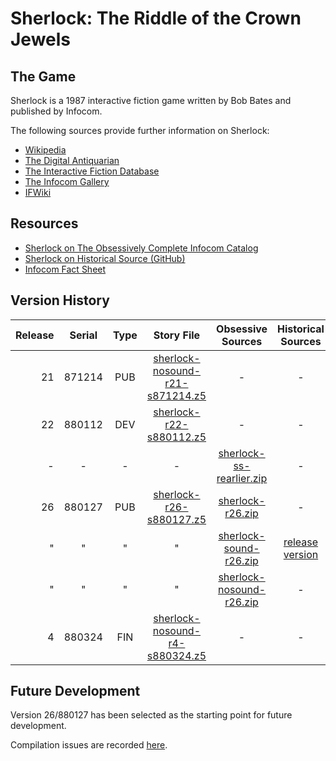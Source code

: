 # Sherlock: The Riddle of the Crown Jewels

## The Game

Sherlock is a 1987 interactive fiction game written by Bob Bates and published by Infocom.

The following sources provide further information on Sherlock:

* [Wikipedia](https://en.wikipedia.org/wiki/Sherlock:_The_Riddle_of_the_Crown_Jewels)
* [The Digital Antiquarian](https://www.filfre.net/2016/04/sherlock-the-riddle-of-the-crown-jewels/)
* [The Interactive Fiction Database](https://ifdb.tads.org/viewgame?id=j8lmspy4iz73mx26)
* [The Infocom Gallery](https://gallery.guetech.org/sherlock/sherlock.html)
* [IFWiki](http://www.ifwiki.org/index.php/Sherlock:_The_Riddle_of_the_Crown_Jewels)

## Resources

* [Sherlock on The Obsessively Complete Infocom Catalog](https://eblong.com/infocom/#sherlock)
* [Sherlock on Historical Source (GitHub)](https://github.com/historicalsource/sherlock)
* [Infocom Fact Sheet](http://pdd.if-legends.org/infocom/fact-sheet.txt)

## Version History

| Release | Serial | Type | Story File                        | Obsessive Sources          | Historical Sources |
| -------:|:------:|:----:|:---------------------------------:|:--------------------------:|:------------------:|
|      21 | 871214 |  PUB | [sherlock-nosound-r21-s871214.z5] |                          - |                  - |
|      22 | 880112 |  DEV |         [sherlock-r22-s880112.z5] |                          - |                  - |
|       - |      - |    - |                                 - | [sherlock-ss-rearlier.zip] |                  - |
|      26 | 880127 |  PUB |         [sherlock-r26-s880127.z5] |         [sherlock-r26.zip] |                  - |
|       " |      " |    " |                                 " |   [sherlock-sound-r26.zip] |  [release version] |
|       " |      " |    " |                                 " | [sherlock-nosound-r26.zip] |                  - |
|       4 | 880324 |  FIN |  [sherlock-nosound-r4-s880324.z5] |                          - |                  - |

[sherlock-nosound-r21-s871214.z5]: https://eblong.com/infocom/gamefiles/sherlock-nosound-r21-s871214.z5

[sherlock-r22-s880112.z5]: https://eblong.com/infocom/gamefiles/sherlock-r22-s880112.z5

[sherlock-ss-rearlier.zip]: https://eblong.com/infocom/sources/sherlock-ss-rearlier.zip

[sherlock-r26-s880127.z5]: https://eblong.com/infocom/gamefiles/sherlock-r26-s880127.z5
[sherlock-r26.zip]: https://eblong.com/infocom/sources/sherlock-r26.zip

[sherlock-sound-r26.zip]: https://eblong.com/infocom/sources/sherlock-sound-r26.zip
[release version]: https://github.com/historicalsource/sherlock/tree/d327e7626dbfacc5d634d7d7ee40d95ddb5fddf2

[sherlock-nosound-r26.zip]: https://eblong.com/infocom/sources/sherlock-nosound-r26.zip

[sherlock-nosound-r4-s880324.z5]: https://eblong.com/infocom/gamefiles/sherlock-nosound-r4-s880324.z5

## Future Development

Version 26/880127 has been selected as the starting point for future development.

Compilation issues are recorded [here](https://github.com/the-infocom-files/sherlock/issues/2).
